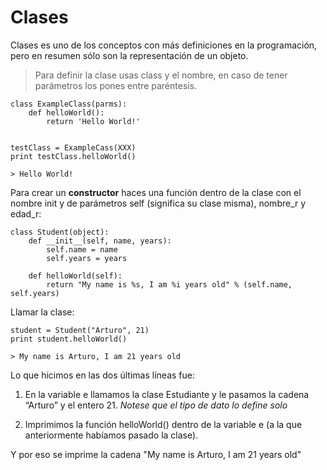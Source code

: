 # Clases

Clases es uno de los conceptos con más definiciones en la programación, pero en resumen sólo son la representación de un objeto.

> Para definir la clase usas class y el nombre, en caso de tener parámetros los pones entre paréntesis.

```
class ExampleClass(parms):
    def helloWorld():
        return 'Hello World!'


testClass = ExampleCass(XXX)
print testClass.helloWorld()

> Hello World!
```

Para crear un **constructor** haces una función dentro de la clase con el nombre init y de parámetros self (significa su clase misma), nombre_r y edad_r:

```
class Student(object):
    def __init__(self, name, years):
        self.name = name
        self.years = years

    def helloWorld(self):
        return "My name is %s, I am %i years old" % (self.name, self.years)
```

Llamar la clase:

```
student = Student("Arturo", 21)
print student.helloWorld()

> My name is Arturo, I am 21 years old
```

Lo que hicimos en las dos últimas líneas fue:

1. En la variable e llamamos la clase Estudiante y le pasamos la cadena “Arturo” y el entero 21. _Notese que el tipo de dato lo define solo_

2. Imprimimos la función helloWorld() dentro de la variable e (a la que anteriormente habíamos pasado la clase).

Y por eso se imprime la cadena "My name is Arturo, I am 21 years old"
